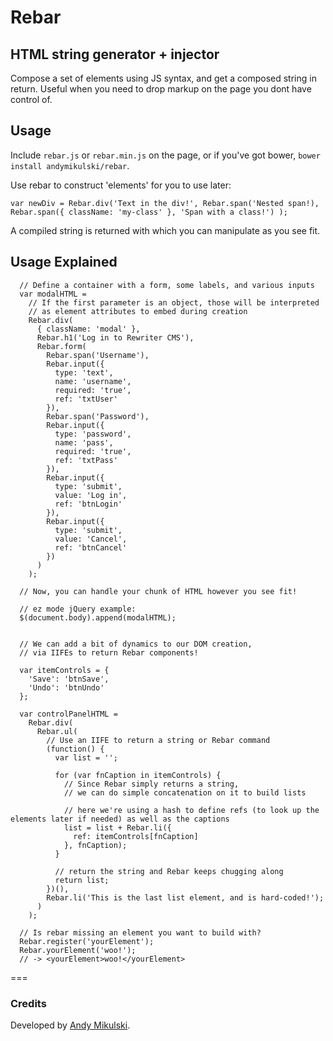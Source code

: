 # Rebar
## HTML string generator + injector

Compose a set of elements using JS syntax, and get a composed string in return. Useful when you need to drop markup on the page you dont have control of.

## Usage

Include `rebar.js` or `rebar.min.js` on the page, or if you've got bower, `bower install andymikulski/rebar`.

Use rebar to construct 'elements' for you to use later:

`var newDiv = Rebar.div('Text in the div!',
                Rebar.span('Nested span!),
                Rebar.span({ className: 'my-class' }, 'Span with a class!')
              );`

A compiled string is returned with which you can manipulate as you see fit.


## Usage Explained

```
  // Define a container with a form, some labels, and various inputs
  var modalHTML =
    // If the first parameter is an object, those will be interpreted
    // as element attributes to embed during creation
    Rebar.div(
      { className: 'modal' },
      Rebar.h1('Log in to Rewriter CMS'),
      Rebar.form(
        Rebar.span('Username'),
        Rebar.input({
          type: 'text',
          name: 'username',
          required: 'true',
          ref: 'txtUser'
        }),
        Rebar.span('Password'),
        Rebar.input({
          type: 'password',
          name: 'pass',
          required: 'true',
          ref: 'txtPass'
        }),
        Rebar.input({
          type: 'submit',
          value: 'Log in',
          ref: 'btnLogin'
        }),
        Rebar.input({
          type: 'submit',
          value: 'Cancel',
          ref: 'btnCancel'
        })
      )
    );

  // Now, you can handle your chunk of HTML however you see fit!

  // ez mode jQuery example:
  $(document.body).append(modalHTML);


  // We can add a bit of dynamics to our DOM creation,
  // via IIFEs to return Rebar components!

  var itemControls = {
    'Save': 'btnSave',
    'Undo': 'btnUndo'
  };

  var controlPanelHTML =
    Rebar.div(
      Rebar.ul(
        // Use an IIFE to return a string or Rebar command
        (function() {
          var list = '';

          for (var fnCaption in itemControls) {
            // Since Rebar simply returns a string,
            // we can do simple concatenation on it to build lists

            // here we're using a hash to define refs (to look up the elements later if needed) as well as the captions
            list = list + Rebar.li({
              ref: itemControls[fnCaption]
            }, fnCaption);
          }

          // return the string and Rebar keeps chugging along
          return list;
        })(),
        Rebar.li('This is the last list element, and is hard-coded!');
      )
    );

  // Is rebar missing an element you want to build with?
  Rebar.register('yourElement');
  Rebar.yourElement('woo!');
  // -> <yourElement>woo!</yourElement>
```

===


### Credits

Developed by [Andy Mikulski](http://www.andymikulski.com/).
